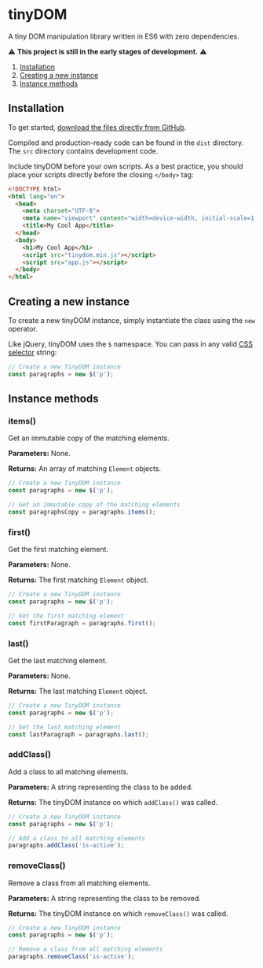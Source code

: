# tinyDOM

A tiny DOM manipulation library written in ES6 with zero dependencies.

⚠️ **This project is still in the early stages of development.** ⚠️

1. [Installation](#installation)
2. [Creating a new instance](#creating-a-new-instance)
3. [Instance methods](#instance-methods)

## Installation

To get started, [download the files directly from GitHub](https://github.com/kieranbarker/tinyDOM/archive/main.zip).

Compiled and production-ready code can be found in the `dist` directory. The `src` directory contains development code.

Include tinyDOM before your own scripts. As a best practice, you should place your scripts directly before the closing `</body>` tag:

```html
<!DOCTYPE html>
<html lang="en">
  <head>
    <meta charset="UTF-8">
    <meta name="viewport" content="width=device-width, initial-scale=1.0">
    <title>My Cool App</title>
  </head>
  <body>
    <h1>My Cool App</h1>
    <script src="tinydom.min.js"></script>
    <script src="app.js"></script>
  </body>
</html>
```

## Creating a new instance

To create a new tinyDOM instance, simply instantiate the class using the `new` operator.

Like jQuery, tinyDOM uses the `$` namespace. You can pass in any valid [CSS selector](https://developer.mozilla.org/en-US/docs/Web/CSS/CSS_Selectors) string:

```js
// Create a new TinyDOM instance
const paragraphs = new $('p');
```

## Instance methods

### items()

Get an immutable copy of the matching elements.

**Parameters:** None.

**Returns:** An array of matching `Element` objects.

```js
// Create a new TinyDOM instance
const paragraphs = new $('p');

// Get an immutable copy of the matching elements
const paragraphsCopy = paragraphs.items();
```

### first()

Get the first matching element.

**Parameters:** None.

**Returns:** The first matching `Element` object.

```js
// Create a new TinyDOM instance
const paragraphs = new $('p');

// Get the first matching element
const firstParagraph = paragraphs.first();
```

### last()

Get the last matching element.

**Parameters:** None.

**Returns:** The last matching `Element` object.


```js
// Create a new TinyDOM instance
const paragraphs = new $('p');

// Get the last matching element
const lastParagraph = paragraphs.last();
```

### addClass()

Add a class to all matching elements.

**Parameters:** A string representing the class to be added.

**Returns:** The tinyDOM instance on which `addClass()` was called.


```js
// Create a new TinyDOM instance
const paragraphs = new $('p');

// Add a class to all matching elements
paragraphs.addClass('is-active');
```

### removeClass()

Remove a class from all matching elements.

**Parameters:** A string representing the class to be removed.

**Returns:** The tinyDOM instance on which `removeClass()` was called.

```js
// Create a new TinyDOM instance
const paragraphs = new $('p');

// Remove a class from all matching elements
paragraphs.removeClass('is-active');
```
